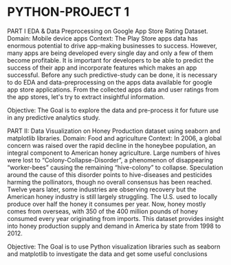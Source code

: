 # PYTHON-PROJECT 1
PART I
EDA & Data Preprocessing on Google App Store Rating Dataset.
Domain: Mobile device apps
Context:
The Play Store apps data has enormous potential to drive app-making businesses to success. However, many apps are being developed every single day and only a few of them become profitable. It is important for developers to be able to predict the success of their app and incorporate features which makes an app successful. Before any such predictive-study can be done, it is necessary to do EDA and data-preprocessing on the apps data available for google app store applications. From the collected apps data and user ratings from the app stores, let's try to extract insightful information.

Objective:
The Goal is to explore the data and pre-process it for future use in any predictive analytics study.

PART II:
Data Visualization on Honey Production dataset using seaborn and matplotlib libraries.
Domain: Food and agriculture
Context:
In 2006, a global concern was raised over the rapid decline in the honeybee population, an integral component to American honey agriculture. Large numbers of hives were lost to “Colony-Collapse-Disorder”, a phenomenon of disappearing “worker-bees” causing the remaining “hive-colony” to collapse. Speculation around the cause of this disorder points to hive-diseases and pesticides harming the pollinators, though no overall consensus has been reached. Twelve years later, some industries are observing recovery but the American honey industry is still largely struggling. The U.S. used to locally produce over half the honey it consumes per year. Now, honey mostly comes from overseas, with 350 of the 400 million pounds of honey consumed every year originating from imports. This dataset provides insight into honey production supply and demand in America by state from 1998 to 2012.

Objective:
The Goal is to use Python visualization libraries such as seaborn and matplotlib to investigate the data and get some useful conclusions
